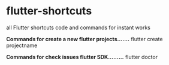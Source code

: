 # flutter-shortcuts
all Flutter shortcuts code and commands for instant works

**Commands for create a new flutter projects.......**
  flutter create projectname

**Commands for check issues flutter SDK.........**
  flutter doctor

